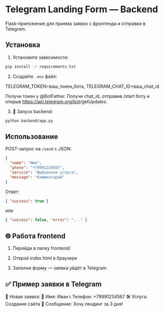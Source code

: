 # Telegram Landing Form — Backend

Flask-приложение для приема заявок с фронтенда и отправки в Telegram.

## Установка

1. Установите зависимости:

```bash
pip install -r requirements.txt
```

2. Создайте `.env` файл:

TELEGRAM_TOKEN=ваш_токен_бота, TELEGRAM_CHAT_ID=ваш_chat_id

Получи токен у @BotFather.
Получи chat_id, отправив /start боту и открыв https://api.telegram.org/bot<token>/getUpdates.

3. 🚀 Запуск backend:

```bash
python backend/app.py
```

## Использование

POST-запрос на `/send` с JSON:

```json
{
  "name": "Имя",
  "phone": "+79991234567",
  "service": "Выбранная услуга",
  "message": "Комментарий"
}
```

Ответ: 
```json
{ "success": true }
``` 
или 

```json
{ "success": false, "error": "..." }
```

## 🌐 Работа frontend

1. Перейди в папку frontend/

2. Открой index.html в браузере

3. Заполни форму — заявка уйдёт в Telegram



## ✅ Пример заявки в Telegram

📩 Новая заявка:
👤 Имя: Иван
📞 Телефон: +79991234567
🛠 Услуга: Создание сайта
💬 Сообщение: Хочу лендинг за 3 дня!